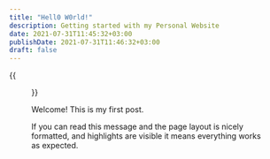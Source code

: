 ```yaml
---
title: "Hell0 W0rld!"
description: Getting started with my Personal Website
date: 2021-07-31T11:45:32+03:00
publishDate: 2021-07-31T11:46:32+03:00
draft: false
---
```

{{<figure src="/posts/images/sunrise-938998_1280.jpg" caption="Photo by [Freesally @ Pixbay](https://pixabay.com/photos/sunrise-stonehenge-ancient-sky-938998/)" link="/posts/hello-w0rld/#content">}}

Welcome! This is my first post.

<!--more-->

If you can read this message and the page layout is nicely formatted, and highlights are visible it means everything works as expected.
